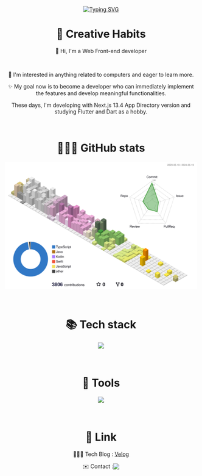 <div align="center">

[![Typing SVG](https://readme-typing-svg.demolab.com?font=Lobster&pause=1000&color=f0f0f0&center=true&vCenter=true&width=435&lines=Hi%2C+there.+I'm+Leo.+)](https://git.io/typing-svg)
# 🦏 Creative Habits
<p>👋 Hi, I'm a Web Front-end developer</p>  <br />

<p>🤔 I'm interested in anything related to computers and eager to learn more.</p>
<p>✨ My goal now is to become a developer who can immediately implement the features and develop meaningful functionalities. </p>

These days, I'm developing with Next.js 13.4 App Directory version and studying Flutter and Dart as a hobby.

<br/>  

# 👨🏻‍💻 GitHub stats


![](./profile-3d-contrib/profile-south-season-animate.svg)


<br/>
    
 
# 📚 Tech stack

<p align="center">
  <a href="https://skillicons.dev">
    <img src="https://skillicons.dev/icons?i=nextjs,react,ts,js,html,css,tailwind,styledcomponents,redux,materialui,dart,flutter" />
  </a>
</p>

<br/>


# 🔨 Tools

<p align="center">
  <a href="https://skillicons.dev">
    <img src="https://skillicons.dev/icons?i=git,github,gitlab,vscode,figma,vercel,postman,linkedin" />
  </a>
</p>

<br/>


# 🔗 Link
👨🏻‍💻 Tech Blog : [Velog](https://velog.io/@okko8522) <br />
<div style="width: 100%; display: flex; justify-content: center; align-items: center;">✉️ Contact : <a href="okko8522@gmail.com" target="_blank"><img src="https://img.shields.io/badge/Gmail-f0f0f0?style=flat-square&logo=Gmail&logoColor=000"/></a></div>

</div>
